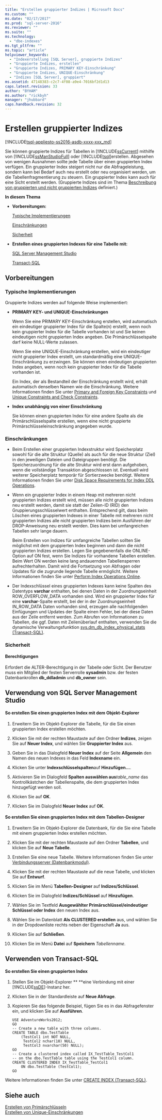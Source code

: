 ```yaml
---
title: "Erstellen gruppierter Indizes | Microsoft Docs"
ms.custom: ""
ms.date: "02/17/2017"
ms.prod: "sql-server-2016"
ms.reviewer: ""
ms.suite: ""
ms.technology: 
  - "dbe-indexes"
ms.tgt_pltfrm: ""
ms.topic: "article"
helpviewer_keywords: 
  - "Indexerstellung [SQL Server], gruppierte Indizes"
  - "Gruppierte Indizes, erstellen"
  - "Gruppierte Indizes, PRIMARY KEY-Einschränkung"
  - "Gruppierte Indizes, UNIQUE-Einschränkung"
  - "Indizes [SQL Server], gruppiert"
ms.assetid: 47148383-c2c7-4f08-a9e4-7016bf2d1d13
caps.latest.revision: 33
author: "BYHAM"
ms.author: "rickbyh"
manager: "jhubbard"
caps.handback.revision: 32
---
```

# Erstellen gruppierter Indizes
[!INCLUDE[tsql-appliesto-ss2016-asdb-xxxx-xxx_md](../../includes/tsql-appliesto-ss2016-asdb-xxxx-xxx-md.md)]

  Sie können gruppierte Indizes für Tabellen in [!INCLUDE[ssCurrent](../../includes/sscurrent-md.md)] mithilfe von [!INCLUDE[ssManStudioFull](../../includes/ssmanstudiofull-md.md)] oder [!INCLUDE[tsql](../../includes/tsql-md.md)]erstellen. Abgesehen von wenigen Ausnahmen sollte jede Tabelle über einen gruppierten Index verfügen. Ein gruppierter Index steigert nicht nur die Abfrageleistung, sondern kann bei Bedarf auch neu erstellt oder neu organisiert werden, um die Tabellenfragmentierung zu steuern. Ein gruppierter Index kann auch für eine Sicht erstellt werden. (Gruppierte Indizes sind im Thema [Beschreibung von gruppierten und nicht gruppierten Indizes](../../relational-databases/indexes/clustered-and-nonclustered-indexes-described.md) definiert.)  
  
 **In diesem Thema**  
  
-   **Vorbereitungen:**  
  
     [Typische Implementierungen](#Implementations)  
  
     [Einschränkungen](#Restrictions)  
  
     [Sicherheit](#Security)  
  
-   **Erstellen eines gruppierten Indexes für eine Tabelle mit:**  
  
     [SQL Server Management Studio](#SSMSProcedure)  
  
     [Transact-SQL](#TsqlProcedure)  
  
##  <a name="BeforeYouBegin"></a> Vorbereitungen  
  
###  <a name="Implementations"></a> Typische Implementierungen  
 Gruppierte Indizes werden auf folgende Weise implementiert:  
  
-   **PRIMARY KEY- und UNIQUE-Einschränkungen**  
  
     Wenn Sie eine PRIMARY KEY-Einschränkung erstellen, wird automatisch ein eindeutiger gruppierter Index für die Spalte(n) erstellt, wenn noch kein gruppierter Index für die Tabelle vorhanden ist und Sie keinen eindeutigen nicht gruppierten Index angeben. Die Primärschlüsselspalte darf keine NULL-Werte zulassen.  
  
     Wenn Sie eine UNIQUE-Einschränkung erstellen, wird ein eindeutiger nicht gruppierter Index erstellt, um standardmäßig eine UNIQUE-Einschränkung zu erzwingen. Sie können einen eindeutigen gruppierten Index angeben, wenn noch kein gruppierter Index für die Tabelle vorhanden ist.  
  
     Ein Index, der als Bestandteil der Einschränkung erstellt wird, erhält automatisch denselben Namen wie die Einschränkung. Weitere Informationen finden Sie unter [Primary and Foreign Key Constraints](../../relational-databases/tables/primary-and-foreign-key-constraints.md) und [Unique Constraints and Check Constraints](../../relational-databases/tables/unique-constraints-and-check-constraints.md).  
  
-   **Index unabhängig von einer Einschränkung**  
  
     Sie können einen gruppierten Index für eine andere Spalte als die Primärschlüsselspalte erstellen, wenn eine nicht gruppierte Primärschlüsseleinschränkung angegeben wurde.  
  
###  <a name="Restrictions"></a> Einschränkungen  
  
-   Beim Erstellen einer gruppierten Indexstruktur wird Speicherplatz sowohl für die alte Struktur (Quelle) als auch für die neue Struktur (Ziel) in den jeweiligen Dateien und Dateigruppen benötigt. Die Speicherzuordnung für die alte Struktur wird erst dann aufgehoben, wenn die vollständige Transaktion abgeschlossen ist. Eventuell wird weiterer Speicherplatz temporär für Sortierzwecke benötigt. Weitere Informationen finden Sie unter [Disk Space Requirements for Index DDL Operations](../../relational-databases/indexes/disk-space-requirements-for-index-ddl-operations.md).  
  
-   Wenn ein gruppierter Index in einem Heap mit mehreren nicht gruppierten Indizes erstellt wird, müssen alle nicht gruppierten Indizes neu erstellt werden, damit sie statt der Zeilen-ID (RID) den Gruppierungsschlüsselwert enthalten. Entsprechend gilt, dass beim Löschen eines gruppierten Indexes in einer Tabelle mit mehreren nicht gruppierten Indizes alle nicht gruppierten Indizes beim Ausführen der DROP-Anweisung neu erstellt werden. Dies kann bei umfangreichen Tabellen sehr lange dauern.  
  
     Beim Erstellen von Indizes für umfangreiche Tabellen sollten Sie möglichst mit dem gruppierten Index beginnen und dann die nicht gruppierten Indizes erstellen. Legen Sie gegebenenfalls die ONLINE-Option auf ON fest, wenn Sie Indizes für vorhandene Tabellen erstellen. Beim Wert ON werden keine lang andauernden Tabellensperren aufrechterhalten. Damit wird die Fortsetzung von Abfragen oder Updates für die zugrunde liegende Tabelle ermöglicht. Weitere Informationen finden Sie unter [Perform Index Operations Online](../../relational-databases/indexes/perform-index-operations-online.md).  
  
-   Der Indexschlüssel eines gruppierten Indexes kann keine Spalten des Datentyps **varchar** enthalten, bei denen Daten in der Zuordnungseinheit ROW_OVERFLOW_DATA vorhanden sind. Wird ein gruppierter Index für eine **varchar**-Spalte erstellt, bei der in der Zuordnungseinheit IN_ROW_DATA Daten vorhanden sind, erzeugen alle nachfolgenden Einfügungen und Updates der Spalte einen Fehler, bei der diese Daten aus der Zeile entfernt werden. Zum Abrufen von Informationen zu Tabellen, die ggf. Daten mit Zeilenüberlauf enthalten, verwenden Sie die dynamische Verwaltungsfunktion [sys.dm_db_index_physical_stats &#40;Transact-SQL&#41;](../../relational-databases/system-dynamic-management-views/sys-dm-db-index-physical-stats-transact-sql.md).  
  
###  <a name="Security"></a> Sicherheit  
  
####  <a name="Permissions"></a> Berechtigungen  
 Erfordert die ALTER-Berechtigung in der Tabelle oder Sicht. Der Benutzer muss ein Mitglied der festen Serverrolle **sysadmin** bzw. der festen Datenbankrollen **db_ddladmin** und **db_owner** sein.  
  
##  <a name="SSMSProcedure"></a> Verwendung von SQL Server Management Studio  
  
#### So erstellen Sie einen gruppierten Index mit dem Objekt-Explorer  
  
1.  Erweitern Sie im Objekt-Explorer die Tabelle, für die Sie einen gruppierten Index erstellen möchten.  
  
2.  Klicken Sie mit der rechten Maustaste auf den Ordner **Indizes**, zeigen Sie auf **Neuer Index**, und wählen Sie **Gruppierter Index** aus.  
  
3.  Geben Sie in das Dialogfeld **Neuer Index** auf der Seite **Allgemein** den Namen des neuen Indexes in das Feld **Indexname** ein.  
  
4.  Klicken Sie unter **Indexschlüsselspalten**auf **Hinzufügen…**.  
  
5.  Aktivieren Sie im Dialogfeld **Spalten auswählen aus***table_name* das Kontrollkästchen der Tabellenspalte, die dem gruppierten Index hinzugefügt werden soll.  
  
6.  Klicken Sie auf **OK**.  
  
7.  Klicken Sie im Dialogfeld **Neuer Index** auf **OK**.  
  
#### So erstellen Sie einen gruppierten Index mit dem Tabellen-Designer  
  
1.  Erweitern Sie im Objekt-Explorer die Datenbank, für die Sie eine Tabelle mit einem gruppierten Index erstellen möchten.  
  
2.  Klicken Sie mit der rechten Maustaste auf den Ordner **Tabellen**, und klicken Sie auf **Neue Tabelle**.  
  
3.  Erstellen Sie eine neue Tabelle. Weitere Informationen finden Sie unter [Verbindungsserver &#40;Datenbankmodul&#41;](../../relational-databases/tables/create-tables-database-engine.md).  
  
4.  Klicken Sie mit der rechten Maustaste auf die neue Tabelle, und klicken Sie auf **Entwurf**.  
  
5.  Klicken Sie im Menü **Tabellen-Designer** auf **Indizes/Schlüssel**.  
  
6.  Klicken Sie im Dialogfeld **Indizes/Schlüssel** auf **Hinzufügen**.  
  
7.  Wählen Sie im Textfeld **Ausgewählter Primärschlüssel/eindeutiger Schlüssel oder Index** den neuen Index aus.  
  
8.  Wählen Sie im Datenblatt **Als CLUSTERED erstellen** aus, und wählen Sie in der Dropdownliste rechts neben der Eigenschaft **Ja** aus.  
  
9. Klicken Sie auf **Schließen**.  
  
10. Klicken Sie im Menü **Datei** auf **Speichern** *Tabellenname*.  
  
##  <a name="TsqlProcedure"></a> Verwenden von Transact-SQL  
  
#### So erstellen Sie einen gruppierten Index  
  
1.  Stellen Sie im Objekt-Explorer ** **eine Verbindung mit einer [!INCLUDE[ssDE](../../includes/ssde-md.md)]-Instanz her.  
  
2.  Klicken Sie in der Standardleiste auf **Neue Abfrage**.  
  
3.  Kopieren Sie das folgende Beispiel, fügen Sie es in das Abfragefenster ein, und klicken Sie auf **Ausführen**.  
  
    ```  
    USE AdventureWorks2012;  
    GO  
    -- Create a new table with three columns.  
    CREATE TABLE dbo.TestTable  
        (TestCol1 int NOT NULL,  
         TestCol2 nchar(10) NULL,  
         TestCol3 nvarchar(50) NULL);  
    GO  
    -- Create a clustered index called IX_TestTable_TestCol1  
    -- on the dbo.TestTable table using the TestCol1 column.  
    CREATE CLUSTERED INDEX IX_TestTable_TestCol1   
        ON dbo.TestTable (TestCol1);   
    GO  
    ```  
  
 Weitere Informationen finden Sie unter [CREATE INDEX &#40;Transact-SQL&#41;](../../t-sql/statements/create-index-transact-sql.md).  
  
## Siehe auch  
 [Erstellen von Primärschlüsseln](../../relational-databases/tables/create-primary-keys.md)   
 [Erstellen von Unique-Einschränkungen](../../relational-databases/tables/create-unique-constraints.md)  
  
  